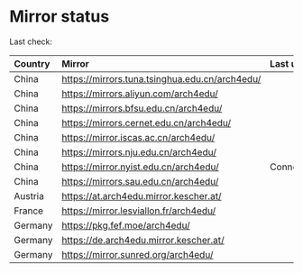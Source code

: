 <script src="./time.js"></script>
# Mirror status
Last check: <script type="text/javascript">localize(1701249476.8767989);</script>

|Country|Mirror|Last update|
|:------|:-----|:----------|
|China|https://mirrors.tuna.tsinghua.edu.cn/arch4edu/|<script type="text/javascript">localize(1701239636);</script>|
|China|https://mirrors.aliyun.com/arch4edu/|<script type="text/javascript">localize(1701196324);</script>|
|China|https://mirrors.bfsu.edu.cn/arch4edu/|<script type="text/javascript">localize(1701196324);</script>|
|China|https://mirrors.cernet.edu.cn/arch4edu/|<script type="text/javascript">localize(1701196324);</script>|
|China|https://mirror.iscas.ac.cn/arch4edu/|<script type="text/javascript">localize(1701196324);</script>|
|China|https://mirrors.nju.edu.cn/arch4edu/|<script type="text/javascript">localize(1701196324);</script>|
|China|https://mirror.nyist.edu.cn/arch4edu/|ConnectTimeout|
|China|https://mirrors.sau.edu.cn/arch4edu/|<script type="text/javascript">localize(1701239636);</script>|
|Austria|https://at.arch4edu.mirror.kescher.at/|<script type="text/javascript">localize(1701239636);</script>|
|France|https://mirror.lesviallon.fr/arch4edu/|<script type="text/javascript">localize(1701239636);</script>|
|Germany|https://pkg.fef.moe/arch4edu/|<script type="text/javascript">localize(1701239636);</script>|
|Germany|https://de.arch4edu.mirror.kescher.at/|<script type="text/javascript">localize(1701239636);</script>|
|Germany|https://mirror.sunred.org/arch4edu/|<script type="text/javascript">localize(1701239636);</script>|

<script src="./tablefilter/tablefilter.js"></script>
<script src="./table.js"></script>